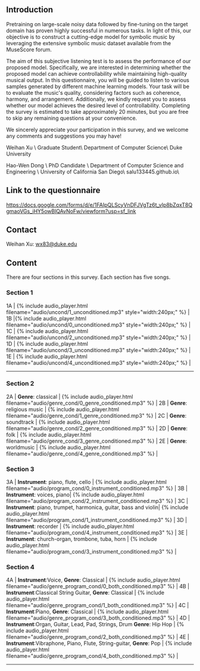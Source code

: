 
## Introduction
Pretraining on large-scale noisy data followed by fine-tuning on the target domain has proven highly successful in numerous tasks. In light of this, our objective is to construct a cutting-edge model for symbolic music by leveraging the extensive symbolic music dataset available from the MuseScore forum.

The aim of this subjective listening test is to assess the performance of our proposed model. Specifically, we are interested in determining whether the proposed model can achieve controllability while maintaining high-quality musical output. In this questionnaire, you will be guided to listen to various samples generated by different machine learning models. Your task will be to evaluate the music's quality, considering factors such as coherence, harmony, and arrangement. Additionally, we kindly request you to assess whether our model achieves the desired level of controllability. Completing the survey is estimated to take approximately 20 minutes, but you are free to skip any remaining questions at your convenience.

We sincerely appreciate your participation in this survey, and we welcome any comments and suggestions you may have!

Weihan Xu \\
Graduate Student\\
Department of Computer Science\\
Duke University

Hao-Wen Dong \\
PhD Candidate \\
Department of Computer Science and Engineering \\
University of California San Diego\\
salu133445.github.io\\

## Link to the questionnaire
<https://docs.google.com/forms/d/e/1FAIpQLScyVnDFJVgTz6t_vIp8bZqxT8QgmaoVGs_iHY5owBlQAvNoFw/viewform?usp=sf_link>

## Contact
Weihan Xu: wx83@duke.edu
## Content

There are four sections in this survey. Each section has five songs.



### Section 1 

<div class="table-wrapper" markdown="block">
1A | {% include audio_player.html filename="audio/uncond/1_unconditioned.mp3" style="width:240px;" %} | 
1B |{% include audio_player.html filename="audio/uncond/0_unconditioned.mp3" style="width:240px;" %} | 
1C | {% include audio_player.html filename="audio/uncond/2_unconditioned.mp3" style="width:240px;" %} | 
1D | {% include audio_player.html filename="audio/uncond/3_unconditioned.mp3" style="width:240px;" %} | 
1E | {% include audio_player.html filename="audio/uncond/4_unconditioned.mp3" style="width:240px;" %} |

</div>

---

### Section 2

<div class="table-wrapper" markdown="block">

2A | __Genre__: classical | {% include audio_player.html filename="audio/genre_cond/0_genre_conditioned.mp3" %} |
2B | __Genre__: religious music | {% include audio_player.html filename="audio/genre_cond/1_genre_conditioned.mp3" %} |
2C | __Genre__: soundtrack | {% include audio_player.html filename="audio/genre_cond/2_genre_conditioned.mp3" %} |
2D | __Genre__: folk | {% include audio_player.html filename="audio/genre_cond/3_genre_conditioned.mp3" %} |
2E | __Genre__: worldmusic | {% include audio_player.html filename="audio/genre_cond/4_genre_conditioned.mp3" %} |



</div>

### Section 3



<div class="table-wrapper" markdown="block">

3A | __Instrument__: piano, flute, cello | {% include audio_player.html filename="audio/program_cond/0_instrument_conditioned.mp3" %} |
3B | __Instrument__: voices, piano| {% include audio_player.html filename="audio/program_cond/2_instrument_conditioned.mp3" %} |
3C | __Instrument__: piano, trumpet, harmonica, guitar, bass and violin| {% include audio_player.html filename="audio/program_cond/1_instrument_conditioned.mp3" %} |
3D | __Instrument__: recorder | {% include audio_player.html filename="audio/program_cond/4_instrument_conditioned.mp3" %} |
3E | __Instrument__: church-organ, trombone, tuba, horn | {% include audio_player.html filename="audio/program_cond/3_instrument_conditioned.mp3" %} |

</div>

### Section 4


<div class="table-wrapper" markdown="block">

4A | __Instrument__:Voice, __Genre__: Classical | {% include audio_player.html filename="audio/genre_program_cond/0_both_conditioned.mp3" %} |
4B | __Instrument__:Classical String Guitar, __Genre__: Classical | {% include audio_player.html filename="audio/genre_program_cond/1_both_conditioned.mp3" %} |
4C | __Instrument__:Piano, __Genre__: Classical | {% include audio_player.html filename="audio/genre_program_cond/3_both_conditioned.mp3" %} |
4D | __Instrument__:Organ, Guitar, Lead, Pad, Strings, Drum __Genre__: Hip Hop | {% include audio_player.html filename="audio/genre_program_cond/2_both_conditioned.mp3" %} |
4E | __Instrument__:Vibraphone, Piano, Flute, String-guitar, __Genre__: Pop | {% include audio_player.html filename="audio/genre_program_cond/4_both_conditioned.mp3" %} |

</div>

---

